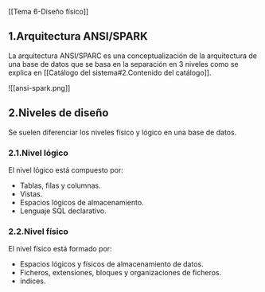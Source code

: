 [[Tema 6-Diseño físico]]

## 1.Arquitectura ANSI/SPARK
La arquitectura ANSI/SPARC es una conceptualización de la arquitectura de una base de datos que se basa en la separación en 3 niveles como se explica en [[Catálogo del sistema#2.Contenido del catálogo]].

![[ansi-spark.png]]

## 2.Niveles de diseño
Se suelen diferenciar los niveles físico y lógico en una base de datos.

### 2.1.Nivel lógico
El nivel lógico está compuesto por:
+ Tablas, filas y columnas.
+ Vistas.
+ Espacios lógicos de almacenamiento.
+ Lenguaje SQL declarativo.

### 2.2.Nivel físico
El nivel físico está formado por:
+ Espacios lógicos y físicos de almacenamiento de datos.
+ Ficheros, extensiones, bloques y organizaciones de ficheros.
+ índices.

